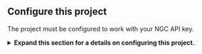 ## Configure this project
The project must be configured to work with your NGC API key.

<details>
<summary>
<b>Expand this section for a details on configuring this project.</b>
</summary>

1. Before running for the first time, your NGC personal key must be configured in Workbench. This is done using the *Environment* tab from the left-hand panel.

    ![AI Workbench Side Menu](_static/nvwb_left_menu.png)

1. Scroll down to the **Secrets** section and find the *NGC_API_KEY* entry. Press *Configure* and provide the personal key for NGC that was generated earlier.

</details>
